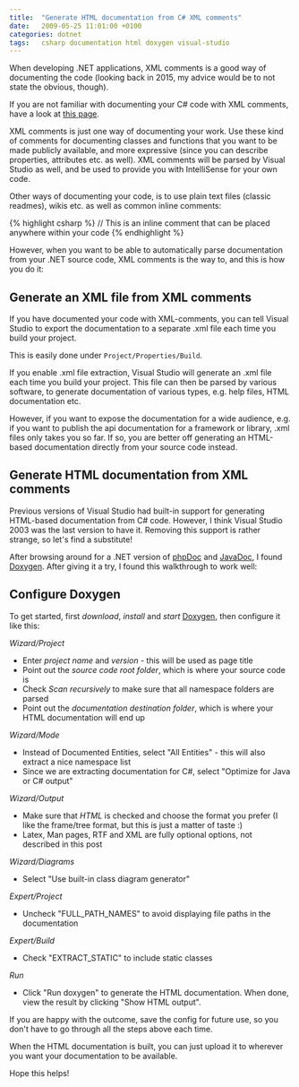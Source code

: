```yaml
---
title:  "Generate HTML documentation from C# XML comments"
date:   2009-05-25 11:01:00 +0100
categories: dotnet
tags: 	csharp documentation html doxygen visual-studio
---
```



When developing .NET applications, XML comments is a good way of documenting the
code (looking back in 2015, my advice would be to not state the obvious, though).

If you are not familiar with documenting your C# code with XML comments, have a
look at [this page](http://en.wikipedia.org/wiki/C_Sharp_(programming_language)#XML_documentation_system).

XML comments is just one way of documenting your work. Use these kind of comments
for documenting classes and functions that you want to be made publicly available,
and more expressive (since you can describe properties, attributes etc. as well).
XML comments will be parsed by Visual Studio as well, and be used to provide you
with IntelliSense for your own code.

Other ways of documenting your code, is to use plain text files (classic readmes),
wikis etc. as well as common inline comments:

{% highlight csharp %}
// This is an inline comment that can be placed anywhere within your code
{% endhighlight %}

However, when you want to be able to automatically parse documentation from your
.NET source code, XML comments is the way to, and this is how you do it:



## Generate an XML file from XML comments

If you have documented your code with XML-comments, you can tell Visual Studio to
export the documentation to a separate .xml file each time you build your project.

This is easily done under `Project/Properties/Build`.

If you enable .xml file extraction, Visual Studio will generate an .xml file each
time you build your project. This file can then be parsed by various software, to
generate documentation of various types, e.g. help files, HTML documentation etc.

However, if you want to expose the documentation for a wide audience, e.g. if you
want to publish the api documentation for a framework or library, .xml files only
takes you so far. If so, you are better off generating an HTML-based documentation
directly from your source code instead.



## Generate HTML documentation from XML comments

Previous versions of Visual Studio had built-in support for generating HTML-based
documentation from C# code. However, I think Visual Studio 2003 was the last version
to have it. Removing this support is rather strange, so let's find a substitute!

After browsing around for a .NET version of [phpDoc](http://www.phpdoc.org) and
[JavaDoc](http://www.google.se/url?q=http://java.sun.com/j2se/javadoc), I found
[Doxygen](http://www.stack.nl/~dimitri/doxygen/). After giving it a try, I found
this walkthrough to work well:



## Configure Doxygen

To get started, first *download*, *install* and *start* [Doxygen](http://www.stack.nl/~dimitri/doxygen/),
then configure it like this:

*Wizard/Project*
* Enter *project name* and *version* - this will be used as page title
* Point out the *source code root folder*, which is where your source code is
* Check *Scan recursively* to make sure that all namespace folders are parsed
* Point out the *documentation destination folder*, which is where your HTML documentation will end up

*Wizard/Mode*
* Instead of Documented Entities, select "All Entities" - this will also extract a nice namespace list
* Since we are extracting documentation for C#, select "Optimize for Java or C# output"

*Wizard/Output*
* Make sure that *HTML* is checked and choose the format you prefer (I like the frame/tree format, but this is just a matter of taste :)
* Latex, Man pages, RTF and XML are fully optional options, not described in this post

*Wizard/Diagrams*
* Select "Use built-in class diagram generator"

*Expert/Project*
* Uncheck "FULL_PATH_NAMES" to avoid displaying file paths in the documentation

*Expert/Build*
* Check "EXTRACT_STATIC" to include static classes

*Run*
* Click "Run doxygen" to generate the HTML documentation. When done, view the result
by clicking "Show HTML output". 

If you are happy with the outcome, save the config for future use, so you don't
have to go through all the steps above each time.

When the HTML documentation is built, you can just upload it to wherever you want
your documentation to be available.

Hope this helps!